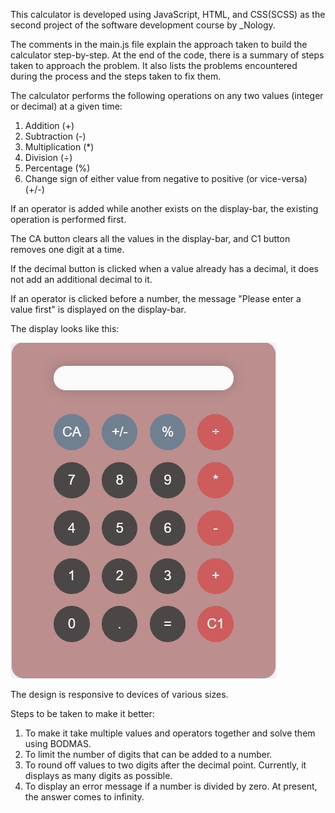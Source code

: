 This calculator is developed using JavaScript, HTML, and CSS(SCSS) as the second project of the software development course by _Nology.

The comments in the main.js file explain the approach taken to build the calculator step-by-step. At the end of the code, there is a summary of steps taken to approach the problem. It also lists the problems encountered during the process and the steps taken to fix them.

The calculator performs the following operations on any two values (integer or decimal) at a given time:
1. Addition (+)
2. Subtraction (-)
3. Multiplication (*)
4. Division (÷)
5. Percentage (%)
6. Change sign of either value from negative to positive (or vice-versa) (+/-)

If an operator is added while another exists on the display-bar, the existing operation is performed first.

The CA button clears all the values in the display-bar, and C1 button removes one digit at a time.

If the decimal button is clicked when a value already has a decimal, it does not add an additional decimal to it.

If an operator is clicked before a number, the message "Please enter a value first" is displayed on the display-bar.

The display looks like this:

![Alt text](./images/Calculator.JPG "screenshot of my calculator")

The design is responsive to devices of various sizes.

Steps to be taken to make it better: 
1. To make it take multiple values and operators together and solve them using BODMAS.
2. To limit the number of digits that can be added to a number.
3. To round off values to two digits after the decimal point. Currently, it displays as many digits as possible.
3. To display an error message if a number is divided by zero. At present, the answer comes to infinity.
